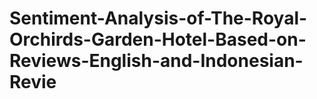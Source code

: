 # Sentiment-Analysis-of-The-Royal-Orchirds-Garden-Hotel-Based-on-Reviews-English-and-Indonesian-Revie